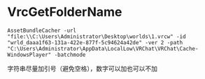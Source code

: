 # VrcGetFolderName

```batch
AssetBundleCacher -url "file:\\C:\Users\Administrator\Desktop\worlds\1.vrcw" -id "wrld_daaa1f63-131a-422e-877f-5c94624a42de" -ver 2 -path "C:\Users\Administrator\AppData\LocalLow\VRChat\VRChat\Cache-WindowsPlayer" -batchmode
```

字符串尽量加引号（避免空格），数字可以加也可以不加
